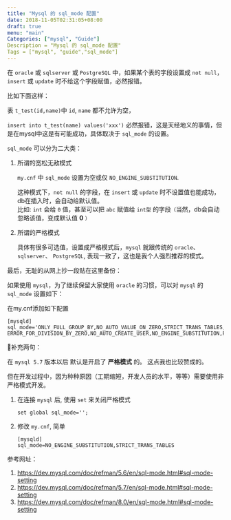 ```yaml
---
title: "Mysql 的 sql_mode 配置"
date: 2018-11-05T02:31:05+08:00
draft: true
menu: "main"
Categories: ["mysql", "Guide"]
Description = "Mysql 的 sql_mode 配置"
Tags = ["mysql", "guide","sql_mode"]
---
```


在 `oracle` 或 `sqlserver` 或 `PostgreSQL` 中，如果某个表的字段设置成 `not null`， `insert` 或 `update` 时不给这个字段赋值，必然报错。

比如下面这样：

表 `t_test(id,name)`中 `id`, `name` 都不允许为空，

`insert into t_test(name) values('xxx')` 必然报错，这是天经地义的事情，但是在mysql中这是有可能成功，具体取决于 `sql_mode` 的设置。

`sql_mode` 可以分为二大类：

1. 所谓的宽松无敌模式

    `my.cnf` 中 `sql_mode` 设置为空或仅 `NO_ENGINE_SUBSTITUTION`.  

    这种模式下，`not null` 的字段，在 `insert` 或 `update` 时不设置值也能成功，db在插入时，会自动给默认值。  
    比如: `int` 会给 `0` 值，甚至可以把 `abc` 赋值给 `int型` 的字段`（`当然，db会自动忽略该值，变成默认值 **0** `）`

1. 所谓的严格模式

    具体有很多可选值，设置成严格模式后，`mysql` 就跟传统的 `oracle`、`sqlserver`、 `PostgreSQL`, 表现一致了，这也是我个人强烈推荐的模式。


最后，无耻的从网上抄一段贴在这里备份：

如果使用 `mysql`，为了继续保留大家使用 `oracle` 的习惯，可以对 `mysql` 的`sql_mode` 设置如下：

在my.cnf添加如下配置

```vim
[mysqld]
sql_mode='ONLY_FULL_GROUP_BY,NO_AUTO_VALUE_ON_ZERO,STRICT_TRANS_TABLES,NO_ZERO_IN_DATE,NO_ZERO_DATE,
ERROR_FOR_DIVISION_BY_ZERO,NO_AUTO_CREATE_USER,NO_ENGINE_SUBSTITUTION,PIPES_AS_CONCAT,ANSI_QUOTES'
```

补充两句：

在 `mysql 5.7` 版本以后 默认是开启了 **严格模式** 的。 这点我也比较赞成的。

但在开发过程中，因为种种原因（工期缩短，开发人员的水平，等等）需要使用非严格模式开发。

1. 在连接 `mysql` 后, 使用 `set` 来关闭严格模式
   
    ```
    set global sql_mode='';
    ```

2. 修改 `my.cnf`, 简单

    ```vim
    [mysqld]
    sql_mode=NO_ENGINE_SUBSTITUTION,STRICT_TRANS_TABLES
    ```

参考网址：
1. https://dev.mysql.com/doc/refman/5.6/en/sql-mode.html#sql-mode-setting
2. https://dev.mysql.com/doc/refman/5.7/en/sql-mode.html#sql-mode-setting
3. https://dev.mysql.com/doc/refman/8.0/en/sql-mode.html#sql-mode-setting

